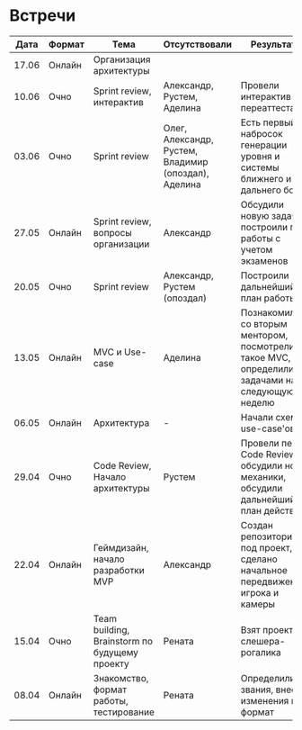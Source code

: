 # Встречи

| Дата  | Формат | Тема                                          | Отсутствовали                                        | Результаты                                                                                              |
| ----- | ------ | --------------------------------------------- | ---------------------------------------------------- | ------------------------------------------------------------------------------------------------------- |
| 17.06 | Онлайн | Организация архитектуры                       |                                                      |                                                                                                         |
| 10.06 | Очно   | Sprint review, интерактив                     | Александр, Рустем, Аделина                           | Провели интерактив-переаттестацию                                                                       |
| 03.06 | Очно   | Sprint review                                 | Олег, Александр, Рустем, Владимир (опоздал), Аделина | Есть первый набросок генерации уровня и системы ближнего и дальнего боя                                 |
| 27.05 | Онлайн | Sprint review, вопросы организации            | Александр                                            | Обсудили новую задачу, построили план работы с учетом экзаменов                                         |
| 20.05 | Очно   | Sprint review                                 | Александр, Рустем (опоздал)                          | Построили дальнейший план работы                                                                        |
| 13.05 | Онлайн | MVC и Use-case                                | Аделина                                              | Познакомились со вторым ментором, посмотрели что такое MVC, определились с задачами на следующую неделю |
| 06.05 | Онлайн | Архитектура                                   | -                                                    | Начали схему use-case'ов                                                                                |
| 29.04 | Очно   | Code Review, Начало архитектуры               | Рустем                                               | Провели первое Code Review, обсудили новые механики, обсудили дальнейший план действий                  |
| 22.04 | Онлайн | Геймдизайн, начало разработки MVP             | Александр                                            | Создан репозиторий под проект, сделано начальное передвижение игрока и камеры                           |
| 15.04 | Очно   | Team building, Brainstorm по будущему проекту | Рената                                               | Взят проект слешера-рогалика                                                                            |
| 08.04 | Онлайн | Знакомство, формат работы, тестирование       | Рената                                               | Определили звания, внесли изменения в формат                                                            |

